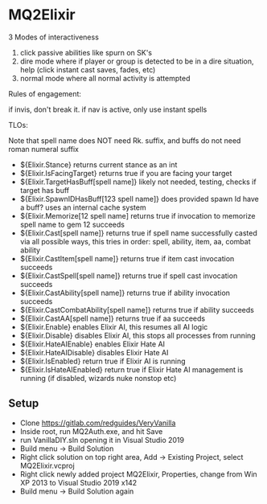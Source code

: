 # MQ2Elixir

3 Modes of interactiveness
1) click passive abilities like spurn on SK's
2) dire mode where if player or group is detected to be in a dire situation, help (click instant cast saves, fades, etc)
3) normal mode where all normal activity is attempted


Rules of engagement:

if invis, don't break it. 
if nav is active, only use instant spells

TLOs:

Note that spell name does NOT need Rk. suffix, and buffs do not need roman numeral suffix

* ${Elixir.Stance} returns current stance as an int
* ${Elixir.IsFacingTarget} returns true if you are facing your target
* ${Elixir.TargetHasBuff[spell name]} likely not needed, testing, checks if target has buff
* ${Elixir.SpawnIDHasBuff[123 spell name]} does provided spawn Id have a buff? uses an internal cache system
* ${Elixir.Memorize[12 spell name] returns true if invocation to memorize spell name to gem 12 succeeds
* ${Elixir.Cast[spell name]} returns true if spell name successfully casted via all possible ways, this tries in order: spell, ability, item, aa, combat ability
* ${Elixir.CastItem[spell name]} returns true if item cast invocation succeeds
* ${Elixir.CastSpell[spell name]} returns true if spell cast invocation succeeds
* ${Elixir.CastAbility[spell name]} returns true if ability invocation succeeds
* ${Elixir.CastCombatAbility[spell name]} returns true if ability succeeds
* ${Elixir.CastAA[spell name]} returns true if aa succeeds
* ${Elixir.Enable} enables Elixir AI, this resumes all AI logic
* ${Elixir.Disable} disables Elixir AI, this stops all processes from running
* ${Elixir.HateAIEnable} enables Elixir Hate AI
* ${Elixir.HateAIDisable} disables Elixir Hate AI
* ${Elixir.IsEnabled} return true if Elixir AI is running
* ${Elixir.IsHateAIEnabled} return true if Elixir Hate AI management is running (if disabled, wizards nuke nonstop etc)

## Setup
- Clone https://gitlab.com/redguides/VeryVanilla
- Inside root, run MQ2Auth.exe, and hit Save
- run VanillaDIY.sln opening it in Visual Studio 2019
- Build menu -> Build Solution
- Right click solution on top right area, Add -> Existing Project, select MQ2Elixir.vcproj
- Right click newly added project MQ2Elixir, Properties, change from Win XP 2013 to Visual Studio 2019 x142
- Build menu -> Build Solution again